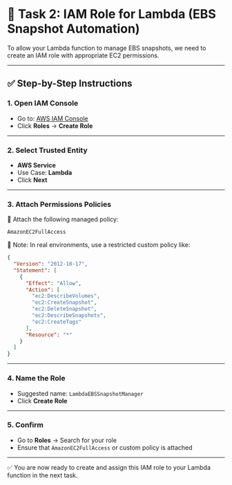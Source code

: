 # 🔐 Task 2: IAM Role for Lambda (EBS Snapshot Automation)

To allow your Lambda function to manage EBS snapshots, we need to create an IAM role with appropriate EC2 permissions.

---

## ✅ Step-by-Step Instructions

### 1. Open IAM Console

- Go to: [AWS IAM Console](https://console.aws.amazon.com/iam/)
- Click **Roles** → **Create Role**

---

### 2. Select Trusted Entity

- **AWS Service**
- Use Case: **Lambda**
- Click **Next**

---

### 3. Attach Permissions Policies

🔹 Attach the following managed policy:

```
AmazonEC2FullAccess
```

📌 Note: In real environments, use a restricted custom policy like:

```json
{
  "Version": "2012-10-17",
  "Statement": [
    {
      "Effect": "Allow",
      "Action": [
        "ec2:DescribeVolumes",
        "ec2:CreateSnapshot",
        "ec2:DeleteSnapshot",
        "ec2:DescribeSnapshots",
        "ec2:CreateTags"
      ],
      "Resource": "*"
    }
  ]
}
```

---

### 4. Name the Role

- Suggested name: `LambdaEBSSnapshotManager`
- Click **Create Role**

---

### 5. Confirm

- Go to **Roles** → Search for your role
- Ensure that `AmazonEC2FullAccess` or custom policy is attached

---

✅ You are now ready to create and assign this IAM role to your Lambda function in the next task.